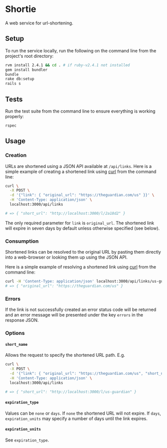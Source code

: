 # Shortie

A web service for url-shortening.

## Setup

To run the service locally, run the following on the command line from
the project's root directory:

```bash
rvm install 2.4.1 && cd . # if ruby-v2.4.1 not installed
gem install bundler
bundle
rake db:setup
rails s
```

## Tests

Run the test suite from the command line to ensure everything is
working properly:

```bash
rspec
```

## Usage

### Creation

URLs are shortened using a JSON API available at `/api/links`. Here is
a simple example of creating a shortened link
using [curl](https://curl.haxx.se/) from the command line:

```bash
curl \
  -X POST \
  -d '{"link": { "original_url": "https://theguardian.com/us" }}' \
  -H 'Content-Type: application/json' \
  localhost:3000/api/links

# => { "short_url": "http://localhost:3000/l/2a18d2" }
```

The only required parameter for `link` is `original_url`. The
shortened link will expire in seven days by default unless otherwise
specified (see below).

### Consumption

Shortened links can be resolved to the original URL by pasting them
directly into a web-browser or looking them up using the JSON API.

Here is a simple example of resolving a shortened link
using [curl](https://curl.haxx.se/) from the command line:

```bash
curl -H 'Content-Type: application/json' localhost:3000/api/links/us-guardian
# => { "original_url": "https://theguardian.com/us" }
```

### Errors

If the link is not successfully created an error status code will be
returned and an error message will be presented under the key `errors`
in the response JSON.

### Options

#### `short_name`

Allows the request to specify the shortened URL path. E.g.

```bash
curl \
  -X POST \
  -d '{"link": { "original_url": "https://theguardian.com/us", "short_name": "us-guardian" }}' \
  -H 'Content-Type: application/json' \
  localhost:3000/api/links

# => { "short_url": "http://localhost:3000/l/us-guardian" }
```

#### `expiration_type`

Values can be `none` or `days`. If `none` the shortened URL will not
expire. If `days`, `expiration_units` may specify a number of days
until the link expires.

#### `expiration_units`

See `expiration_type`.

